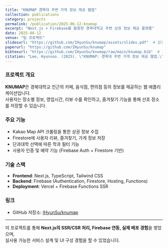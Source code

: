 ```yaml
---
title: "KNUMAP 경북대 주변 가게 정보 제공 웹앱"
collection: publications
category: projects
permalink: /publication/2025-06-12-knumap
excerpt: "Next.js + Firebase를 활용한 경북대학교 주변 상권 정보 제공 플랫폼"
date: 2025-06-12
venue: "팀 프로젝트"
slidesurl: "https://github.com/IHyunSu/knumap/assets/slides.pdf"  # 없으면 빈 문자열로 두세요
paperurl: "https://github.com/IHyunSu/knumap"
bibtexurl: "https://github.com/IHyunSu/knumap/raw/main/knumap.bib"  # 필요 시 BibTeX 파일 직접 생성
citation: "Lee, Hyunsoo. (2025). \"KNUMAP: 경북대 주변 가게 정보 제공 웹앱.\" 팀 프로젝트."
---
```


### 프로젝트 개요
**KNUMAP**은 경북대학교 인근의 카페, 음식점, 편의점 등의 정보를 제공하는 웹 애플리케이션입니다.  
사용자는 장소별 정보, 영업시간, 리뷰 수를 확인하고, 즐겨찾기 기능을 통해 선호 장소를 저장할 수 있습니다.

### 주요 기능
- Kakao Map API 크롤링을 통한 상권 정보 수집
- Firestore에 사용자 리뷰, 즐겨찾기, 가게 정보 저장
- 단과대학 선택에 따른 학과 필터 기능
- 사용자 인증 및 예약 기능 (Firebase Auth + Firestore 기반)

### 기술 스택
- **Frontend**: Next.js, TypeScript, Tailwind CSS  
- **Backend**: Firebase (Authentication, Firestore, Hosting, Functions)  
- **Deployment**: Vercel + Firebase Functions SSR

### 링크
- GitHub 저장소: [IHyunSu/knumap](https://github.com/IHyunSu/knumap)

---

이 프로젝트를 통해 **Next.js의 SSR/CSR 처리, Firebase 연동, 실제 배포 경험**을 쌓았으며,  
실사용 가능한 서비스 설계 및 UI 구성 경험을 할 수 있었습니다.
